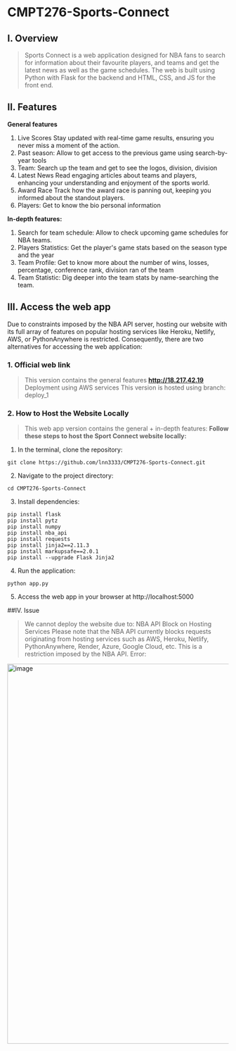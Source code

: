 # CMPT276-Sports-Connect

## I. Overview
> Sports Connect is a web application designed for NBA fans to search for information about their favourite players, and teams and get the latest news as well as the game schedules. The web is built using Python with Flask for the backend and HTML, CSS, and JS for the front end.

## II. Features

**General features**
1. Live Scores
Stay updated with real-time game results, ensuring you never miss a moment of the action.
2. Past season: 
Allow to get access to the previous game using search-by-year tools
3. Team: 
Search up the team and get to see the logos, division, division
4. Latest News
Read engaging articles about teams and players, enhancing your understanding and enjoyment of the sports world.
5. Award Race
Track how the award race is panning out, keeping you informed about the standout players.
6. Players:
Get to know the bio personal information 

**In-depth features:**
1. Search for team schedule:
Allow to check upcoming game schedules for NBA teams.
2. Players Statistics:
Get the player's game stats based on the season type and the year
3. Team Profile:
Get to know more about the number of wins, losses, percentage, conference rank, division ran of the team
4. Team Statistic:
Dig deeper into the team stats by name-searching the team. 

## III. Access the web app 
Due to constraints imposed by the NBA API server, hosting our website with its full array of features on popular hosting services like Heroku, Netlify, AWS, or PythonAnywhere is restricted. Consequently, there are two alternatives for accessing the web application:

### 1. Official web link
>This version contains the general features
**__http://18.217.42.19__**
>Deployment using AWS services
>This version is hosted using branch: deploy_1

### 2. How to Host the Website Locally
>This web app version contains the general + in-depth features:
__Follow these steps to host the Sport Connect website locally:__

1. In the terminal, clone the repository:
```
git clone https://github.com/lnn3333/CMPT276-Sports-Connect.git
 ```
2. Navigate to the project directory:
```
cd CMPT276-Sports-Connect
```

3. Install dependencies:
```
pip install flask
pip install pytz
pip install numpy
pip install nba_api
pip install requests
pip install jinja2==2.11.3
pip install markupsafe==2.0.1
pip install --upgrade Flask Jinja2
```
4. Run the application: 
```
python app.py
```
5. Access the web app in your browser at http://localhost:5000

##IV. Issue
>We cannot deploy the website due to:
>NBA API Block on Hosting Services
>Please note that the NBA API currently blocks requests originating from hosting services such as AWS, Heroku, Netlify, PythonAnywhere, Render, Azure, Google Cloud, etc. This is a restriction imposed by the NBA API.
Error:
<img width="863" alt="image" src="https://github.com/lnn3333/CMPT276-Sports-Connect/assets/136864245/caa12bc8-6307-406a-bbcf-60c651e5a10a">
